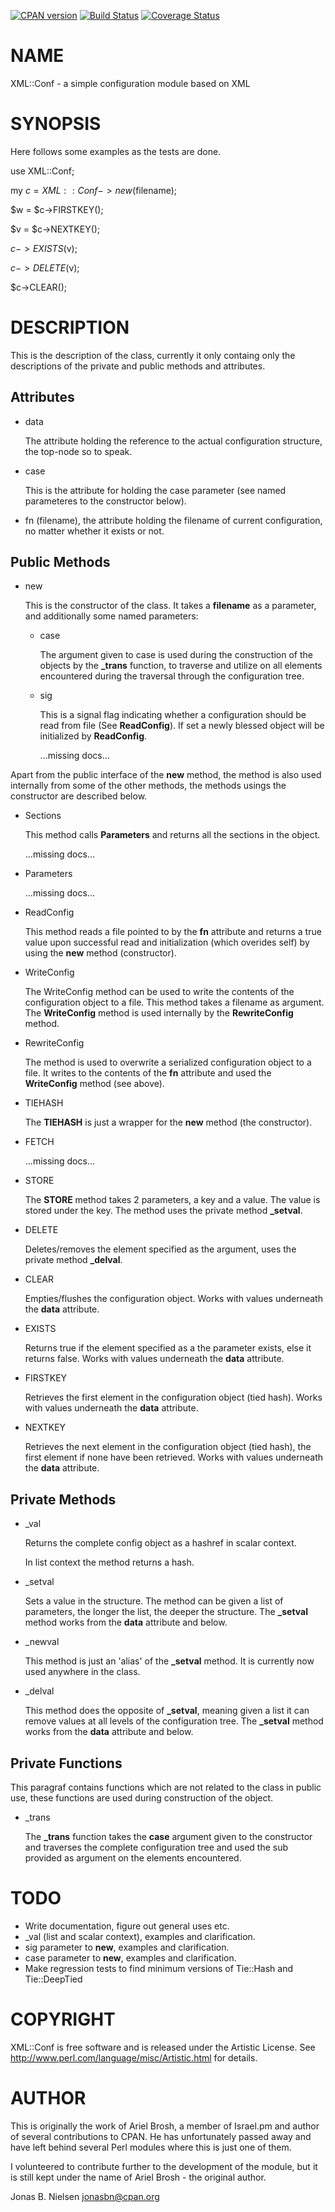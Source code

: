 [![CPAN version](https://badge.fury.io/pl/XML-Conf.svg)](http://badge.fury.io/pl/XML-Conf)
[![Build Status](https://travis-ci.org/jonasbn/XML-Conf.svg?branch=master)](https://travis-ci.org/jonasbn/XML-Conf)
[![Coverage Status](https://coveralls.io/repos/jonasbn/XML-Conf/badge.png)](https://coveralls.io/r/jonasbn/XML-Conf)

# NAME

XML::Conf - a simple configuration module based on XML

# SYNOPSIS

Here follows some examples as the tests are done.

use XML::Conf;

my $c = XML::Conf->new($filename);

$w = $c->FIRSTKEY();

$v = $c->NEXTKEY();

$c->EXISTS($v);

$c->DELETE($v);

$c->CLEAR();

# DESCRIPTION

This is the description of the class, currently it only containg only
the descriptions of the private and public methods and attributes.

## Attributes

- data

    The attribute holding the reference to the actual configuration
    structure, the top-node so to speak.

- case

    This is the attribute for holding the case parameter (see named
    parameteres to the constructor below).

- fn (filename), the attribute holding the filename of current
configuration, no matter whether it exists or not.

## Public Methods

- new

    This is the constructor of the class. It takes a **filename** as a
    parameter, and additionally some named parameters:

    - case

        The argument given to case is used during the construction of the
        objects by the **\_trans** function, to traverse and utilize on all
        elements encountered during the traversal through the configuration
        tree.

    - sig

        This is a signal flag indicating whether a configuration should be read
        from file (See **ReadConfig**). If set a newly blessed object will be
        initialized by **ReadConfig**.

        ...missing docs...

Apart from the public interface of the **new** method, the method is
also used internally from some of the other methods, the methods usings
the constructor are described below.

- Sections

    This method calls **Parameters** and returns all the sections in the object.

    ...missing docs...

- Parameters

    ...missing docs...

- ReadConfig

    This method reads a file pointed to by the **fn** attribute and returns
    a true value upon successful read and initialization (which overides
    self) by using the **new** method (constructor).

- WriteConfig

    The WriteConfig method can be used to write the contents of the
    configuration object to a file. This method takes a filename as
    argument. The **WriteConfig** method is used internally by the
    **RewriteConfig** method.

- RewriteConfig

    The method is used to overwrite a serialized configuration object to a
    file. It writes to the contents of the **fn** attribute and used the
    **WriteConfig** method (see above).

- TIEHASH

    The **TIEHASH** is just a wrapper for the **new** method (the constructor).

- FETCH

    ...missing docs...

- STORE

    The **STORE** method takes 2 parameters, a key and a value. The value is
    stored under the key. The method uses the private method **\_setval**.

- DELETE

    Deletes/removes the element specified as the argument, uses the private
    method **\_delval**.

- CLEAR

    Empties/flushes the configuration object. Works with values underneath
    the **data** attribute.

- EXISTS

    Returns true if the element specified as a the parameter exists, else
    it returns false. Works with values underneath the **data** attribute.

- FIRSTKEY

    Retrieves the first element in the configuration object (tied hash).
    Works with values underneath the **data** attribute.

- NEXTKEY

    Retrieves the next element in the configuration object (tied hash), the
    first element if none have been retrieved. Works with values underneath
    the **data** attribute.

## Private Methods

- \_val

    Returns the complete config object as a hashref in scalar context.

    In list context the method returns a hash.

- \_setval

    Sets a value in the structure. The method can be given a list of
    parameters, the longer the list, the deeper the structure. The
    **\_setval** method works from the **data** attribute and below.

- \_newval

    This method is just an 'alias' of the **\_setval** method. It is
    currently now used anywhere in the class.

- \_delval

    This method does the opposite of **\_setval**, meaning given a list it
    can remove values at all levels of the configuration tree. The
    **\_setval** method works from the **data** attribute and below.

## Private Functions

This paragraf contains functions which are not related to the class in
public use, these functions are used during construction of the object.

- \_trans

    The **\_trans** function takes the **case** argument given to the constructor
    and traverses the complete configuration tree and used the sub provided
    as argument on the elements encountered.

# TODO

- Write documentation, figure out general uses etc.
- \_val (list and scalar context), examples and clarification.
- sig parameter to **new**, examples and clarification.
- case parameter to **new**, examples and clarification.
- Make regression tests to find minimum versions of Tie::Hash and
Tie::DeepTied

# COPYRIGHT

XML::Conf is free software and is released under the Artistic License.
See <http://www.perl.com/language/misc/Artistic.html> for details.

# AUTHOR

This is originally the work of Ariel Brosh, a member of Israel.pm and
author of several contributions to CPAN. He has unfortunately passed
away and have left behind several Perl modules where this is just one
of them.

I volunteered to contribute further to the development of the module,
but it is still kept under the name of Ariel Brosh - the original
author.

Jonas B. Nielsen <jonasbn@cpan.org>
